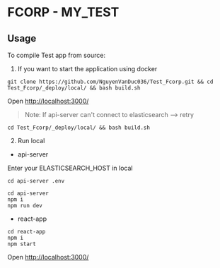 # FCORP - MY_TEST

## Usage

To compile Test app from source:


1. If you want to start the application using docker
```
git clone https://github.com/NguyenVanDuc036/Test_Fcorp.git && cd Test_Fcorp/_deploy/local/ && bash build.sh
```

Open [http://localhost:3000/](http://localhost:3000/) 

> Note: If api-server can't connect to elasticsearch --> retry

```
cd Test_Fcorp/_deploy/local/ && bash build.sh
```

2. Run local
* api-server

Enter your ELASTICSEARCH_HOST in local
```
cd api-server .env
```

```
cd api-server
npm i
npm run dev
```

* react-app
```
cd react-app
npm i
npm start
```
Open [http://localhost:3000/](http://localhost:3000/) 

